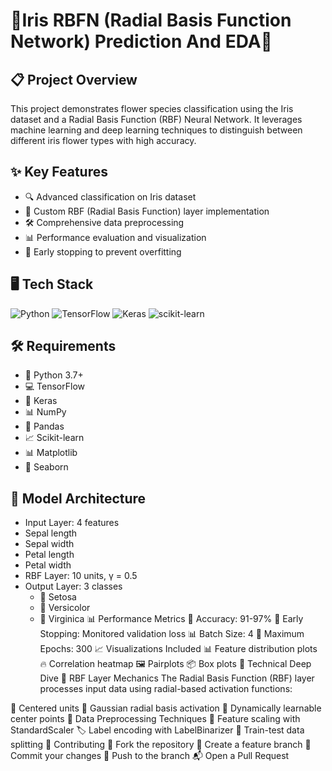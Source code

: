 # 🪻Iris RBFN (Radial Basis Function Network) Prediction And EDA🌷

## 📋 Project Overview

This project demonstrates flower species classification using the Iris dataset and a Radial Basis Function (RBF) Neural Network. It leverages machine learning and deep learning techniques to distinguish between different iris flower types with high accuracy.

## ✨ Key Features

- 🔍 Advanced classification on Iris dataset
- 🧠 Custom RBF (Radial Basis Function) layer implementation
- 🛠 Comprehensive data preprocessing
- 📊 Performance evaluation and visualization
- 🚀 Early stopping to prevent overfitting

## 🖥 Tech Stack

![Python](https://img.shields.io/badge/Python-3.7+-blue?logo=python)
![TensorFlow](https://img.shields.io/badge/TensorFlow-2.x-orange?logo=tensorflow)
![Keras](https://img.shields.io/badge/Keras-2.x-red?logo=keras)
![scikit-learn](https://img.shields.io/badge/scikit--learn-Latest-green?logo=scikit-learn)

## 🛠 Requirements

- 🐍 Python 3.7+
- 💻 TensorFlow
- 🧮 Keras
- 📊 NumPy
- 🐼 Pandas
- 📈 Scikit-learn
- 📊 Matplotlib
- 🎨 Seaborn


## 🧠 Model Architecture
* Input Layer: 4 features
* Sepal length
* Sepal width
* Petal length
* Petal width
* RBF Layer: 10 units, γ = 0.5
* Output Layer: 3 classes
  * 🌼 Setosa
  * 🌷 Versicolor
  * 🌺 Virginica
📊 Performance Metrics
🎯 Accuracy: 91-97%
🛑 Early Stopping: Monitored validation loss
📊 Batch Size: 4
🔄 Maximum Epochs: 300
📈 Visualizations Included
📊 Feature distribution plots
🔥 Correlation heatmap
🖼 Pairplots
📦 Box plots
🔬 Technical Deep Dive
🧩 RBF Layer Mechanics
The Radial Basis Function (RBF) layer processes input data using radial-based activation functions:

📍 Centered units
🌈 Gaussian radial basis activation
🔬 Dynamically learnable center points
🧹 Data Preprocessing Techniques
📏 Feature scaling with StandardScaler
🏷 Label encoding with LabelBinarizer
🔀 Train-test data splitting
🤝 Contributing
🍴 Fork the repository
🌿 Create a feature branch
🔨 Commit your changes
🚀 Push to the branch
📬 Open a Pull Request

